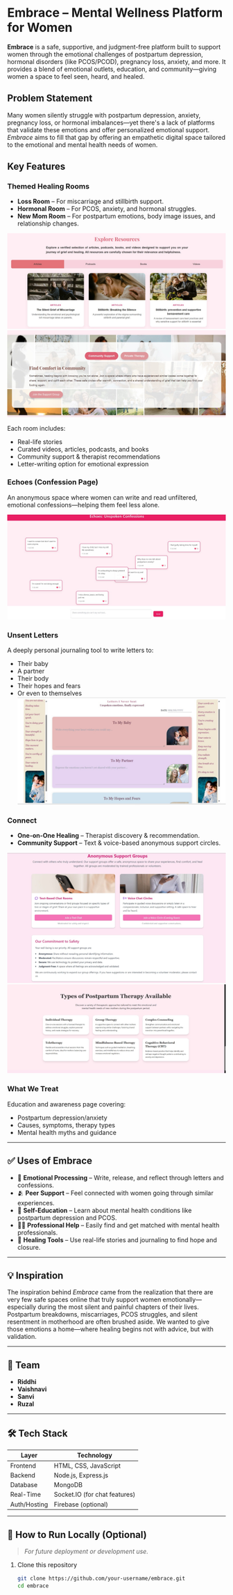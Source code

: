 #  Embrace – Mental Wellness Platform for Women

**Embrace** is a safe, supportive, and judgment-free platform built to support women through the emotional challenges of postpartum depression, hormonal disorders (like PCOS/PCOD), pregnancy loss, anxiety, and more. It provides a blend of emotional outlets, education, and community—giving women a space to feel seen, heard, and healed.



##  Problem Statement

Many women silently struggle with postpartum depression, anxiety, pregnancy loss, or hormonal imbalances—yet there's a lack of platforms that validate these emotions and offer personalized emotional support. *Embrace* aims to fill that gap by offering an empathetic digital space tailored to the emotional and mental health needs of women.



##  Key Features

### Themed Healing Rooms
- **Loss Room** – For miscarriage and stillbirth support.  
- **Hormonal Room** – For PCOS, anxiety, and hormonal struggles.  
- **New Mom Room** – For postpartum emotions, body image issues, and relationship changes.  

![Rooms img](./Images/rooms.jpg)
![Rooms img](./Images/rooms2.jpg)

Each room includes:
- Real-life stories
- Curated videos, articles, podcasts, and books
- Community support & therapist recommendations
- Letter-writing option for emotional expression

###  Echoes (Confession Page)
An anonymous space where women can write and read unfiltered, emotional confessions—helping them feel less alone.

![Confession Page Image](./Images/echo.jpg)

###  Unsent Letters
A deeply personal journaling tool to write letters to:
- Their baby  
- A partner  
- Their body  
- Their hopes and fears  
- Or even to themselves  
![Letters I Never Sent](./Images/letters.jpg)

###  Connect
- **One-on-One Healing** – Therapist discovery & recommendation.
- **Community Support** – Text & voice-based anonymous support circles.

![Community Support](./Images/support.jpg)
![Therapy](./Images/support2.jpg)


###  What We Treat
Education and awareness page covering:
- Postpartum depression/anxiety
- Causes, symptoms, therapy types
- Mental health myths and guidance

---

## ✅ Uses of Embrace

- 🔄 **Emotional Processing** – Write, release, and reflect through letters and confessions.
- 🫂 **Peer Support** – Feel connected with women going through similar experiences.
- 📖 **Self-Education** – Learn about mental health conditions like postpartum depression and PCOS.
- 🧑‍⚕️ **Professional Help** – Easily find and get matched with mental health professionals.
- 🧘 **Healing Tools** – Use real-life stories and journaling to find hope and closure.

---

## 💡 Inspiration

The inspiration behind *Embrace* came from the realization that there are very few safe spaces online that truly support women emotionally—especially during the most silent and painful chapters of their lives. Postpartum breakdowns, miscarriages, PCOS struggles, and silent resentment in motherhood are often brushed aside. We wanted to give those emotions a home—where healing begins not with advice, but with validation.

---

## 👥 Team

- **Riddhi**   
- **Vaishnavi**
- **Sanvi**
- **Ruzal**
---

## 🛠️ Tech Stack

| Layer       | Technology |
|-------------|------------|
| Frontend    | HTML, CSS, JavaScript |
| Backend     | Node.js, Express.js |
| Database    | MongoDB |
| Real-Time   | Socket.IO (for chat features) |
| Auth/Hosting| Firebase (optional) |

---

## 🧪 How to Run Locally (Optional)

> *For future deployment or development use.*

1. Clone this repository  
   ```bash
   git clone https://github.com/your-username/embrace.git
   cd embrace
